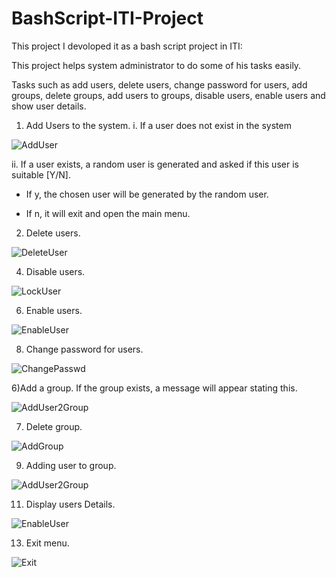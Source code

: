 # BashScript-ITI-Project
This project I devoloped it as a bash script project in ITI:


This project helps system administrator to do some of his tasks easily.

Tasks such as add users, delete users, change password for users, add groups, delete groups, add users to groups, disable users, enable users and show user details.

1) Add Users to the system.
i. If a user does not exist in the system

![AddUser](https://github.com/user-attachments/assets/41795631-16bf-409e-9057-d5ad8657724a)

ii. If a user exists, a random user is generated and asked if this user is suitable [Y/N].
* If y, the chosen user will be generated by the random user.


* If n, it will exit and open the main menu.


2) Delete users.
   
![DeleteUser](https://github.com/user-attachments/assets/5d22564b-3380-4de2-92fa-17d669225779)


4) Disable users.
   
![LockUser](https://github.com/user-attachments/assets/7bf0ae7b-3da0-45df-af23-a7805a2e0281)


6) Enable users.
   
![EnableUser](https://github.com/user-attachments/assets/c5929824-f7f5-4d8d-ab33-11e1acb84912)


8) Change password for users.
   
![ChangePasswd](https://github.com/user-attachments/assets/97283420-a2b4-43e6-b62a-3573f7553fcf)


6)Add a group. If the group exists, a message will appear stating this.

![AddUser2Group](https://github.com/user-attachments/assets/5304543d-d8d4-4d0e-9c39-492179b20fcf)


7) Delete group.
   
![AddGroup](https://github.com/user-attachments/assets/78ed2ee5-fbde-4c03-a9ef-6f0a9405069d)



9) Adding user to group.
    
 ![AddUser2Group](https://github.com/user-attachments/assets/7a95402e-183b-42f6-9fb1-ea27f7880a02)



11) Display users Details.
    
  ![EnableUser](https://github.com/user-attachments/assets/4d5119eb-c70e-46a6-a4e6-f3180676c15d)



13) Exit menu.
    
![Exit](https://github.com/user-attachments/assets/1401e361-f3ec-43fd-962b-14555f100401)

